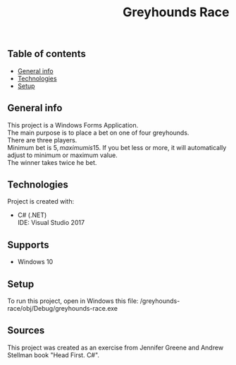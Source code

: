 <h1 align="right">Greyhounds Race</h1><br>

## Table of contents
* [General info](#general-info)
* [Technologies](#technologies)
* [Setup](#setup)

## General info
This project is a Windows Forms Application.  
The main purpose is to place a bet on one of four greyhounds.  
There are three players.  
Minimum bet is 5$, maximum is 15$. If you bet less or more, it will automatically adjust to minimum or maximum value.  
The winner takes twice he bet.
	
## Technologies
Project is created with:
* C# (.NET)  
IDE: Visual Studio 2017

## Supports
* Windows 10

## Setup
To run this project, open in Windows this file: /greyhounds-race/obj/Debug/greyhounds-race.exe

## Sources
This project was created as an exercise from Jennifer Greene and Andrew Stellman book "Head First. C#".
